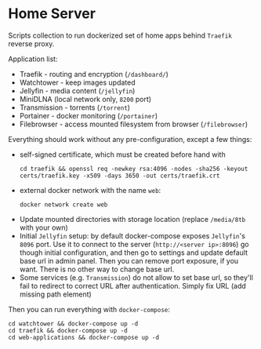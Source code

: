 # Home Server
Scripts collection to run dockerized set of home apps behind `Traefik` reverse proxy.

Application list:
* Traefik - routing and encryption (`/dashboard/`)
* Watchtower - keep images updated
* Jellyfin - media content (`/jellyfin`)
* MiniDLNA (local network only, `8200` port)
* Transmission - torrents (`/torrent`)
* Portainer - docker monitoring (`/portainer`)
* Filebrowser - access mounted filesystem from browser (`/filebrowser`)

Everything should work without any pre-configuration, except a few things:
* self-signed certificate, which must be created before hand with
    ```shell script
    cd traefik && openssl req -newkey rsa:4096 -nodes -sha256 -keyout certs/traefik.key -x509 -days 3650 -out certs/traefik.crt 
    ```
* external docker network with the name `web`:
    ```shell script
    docker network create web
    ```
* Update mounted directories with storage location (replace `/media/8tb` with your own)
* Initial `Jellyfin` setup: by default docker-compose exposes `Jellyfin`'s `8096` port. Use it to connect to the server (`http://<server ip>:8096`) go though initial configuration, and then go to settings and update default base url in admin panel. Then you can remove port exposure, if you want. There is no other way to change base url.
* Some services (e.g. `Transmission`) do not allow to set base url, so they'll fail to redirect to correct URL after authentication. Simply fix URL (add missing path element)

Then you can run everything with `docker-compose`:
```shell script
cd watchtower && docker-compose up -d
cd traefik && docker-compose up -d
cd web-applications && docker-compose up -d
```
